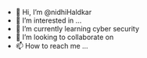 - 👋 Hi, I’m @nidhiHaldkar
- 👀 I’m interested in ...
- 🌱 I’m currently learning cyber security
- 💞️ I’m looking to collaborate on 
- 📫 How to reach me ...

<!---
nidhiHaldkar/nidhiHaldkar is a ✨ special ✨ repository because its `README.md` (this file) appears on your GitHub profile.
You can click the Preview link to take a look at your changes.
--->

